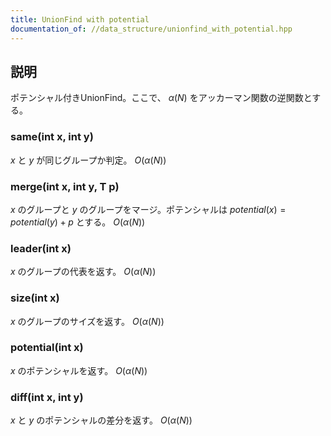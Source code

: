 ```yaml
---
title: UnionFind with potential
documentation_of: //data_structure/unionfind_with_potential.hpp
---
```


## 説明

ポテンシャル付きUnionFind。ここで、 $\alpha(N)$ をアッカーマン関数の逆関数とする。

### same(int x, int y)

$x$ と $y$ が同じグループか判定。 $O(\alpha(N))$

### merge(int x, int y, T p)

$x$ のグループと $y$ のグループをマージ。ポテンシャルは $potential(x) = potential(y) + p$ とする。 $O(\alpha(N))$

### leader(int x)

$x$ のグループの代表を返す。 $O(\alpha(N))$

### size(int x)

$x$ のグループのサイズを返す。 $O(\alpha(N))$

### potential(int x)

$x$ のポテンシャルを返す。 $O(\alpha(N))$

### diff(int x, int y)

$x$ と $y$ のポテンシャルの差分を返す。 $O(\alpha(N))$
